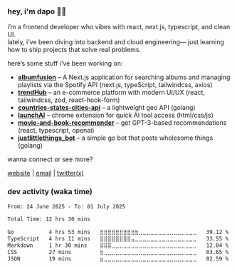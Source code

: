 ### hey, i'm dapo 👋🏾

i’m a frontend developer who vibes with react, next.js, typescript, and clean UI.  
lately, i’ve been diving into backend and cloud engineering— just learning how to ship projects that solve real problems.

here’s some stuff i’ve been working on:

- **[albumfusion](https://github.com/dapoadedire/albumfusion)** – A Next.js application for searching albums and managing playlists via the Spotify API (next.js, typeScript, tailwindcss, axios)
- **[trendHub](https://github.com/dapoadedire/trendhub)** – an e-commerce platform with modern UI/UX (react, tailwindcss, zod, react-hook-form)
- **[countries-states-cities-api](https://github.com/dapoadedire/countries-states-cities-api)** – a lightweight geo API (golang)
- **[launchAI](https://github.com/dapoadedire/LaunchAI)** – chrome extension for quick AI tool access (html/css/js)
- **[movie-and-book-recommender](https://github.com/dapoadedire/movie-and-book-recommender)** – get GPT-3-based recommendations (react, typescript, openai)
- **[justlittlethings_bot](https://github.com/dapoadedire/justlittlethings_bot)** – a simple go bot that posts wholesome things (golang)

wanna connect or see more?

[website](https://dapoadedire.com) | [email](mailto:adedireadedapo19@gmail.com) | [twitter(x)](https://x.com/dapo_adedire)

### dev activity (waka time)

<!--START_SECTION:waka-->

```txt
From: 24 June 2025 - To: 01 July 2025

Total Time: 12 hrs 30 mins

Go           4 hrs 53 mins   ⣿⣿⣿⣿⣿⣿⣿⣿⣿⣷⣀⣀⣀⣀⣀⣀⣀⣀⣀⣀⣀⣀⣀⣀⣀   39.12 %
TypeScript   4 hrs 11 mins   ⣿⣿⣿⣿⣿⣿⣿⣿⣤⣀⣀⣀⣀⣀⣀⣀⣀⣀⣀⣀⣀⣀⣀⣀⣀   33.55 %
Markdown     1 hr 30 mins    ⣿⣿⣿⣀⣀⣀⣀⣀⣀⣀⣀⣀⣀⣀⣀⣀⣀⣀⣀⣀⣀⣀⣀⣀⣀   12.04 %
CSS          27 mins         ⣷⣀⣀⣀⣀⣀⣀⣀⣀⣀⣀⣀⣀⣀⣀⣀⣀⣀⣀⣀⣀⣀⣀⣀⣀   03.65 %
JSON         19 mins         ⣶⣀⣀⣀⣀⣀⣀⣀⣀⣀⣀⣀⣀⣀⣀⣀⣀⣀⣀⣀⣀⣀⣀⣀⣀   02.59 %
```

<!--END_SECTION:waka-->
